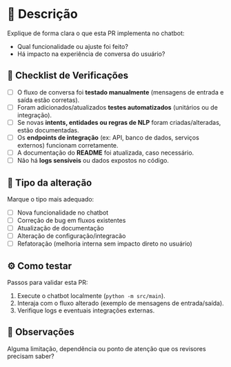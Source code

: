 # 📍 Descrição
Explique de forma clara o que esta PR implementa no chatbot:
- Qual funcionalidade ou ajuste foi feito?
- Há impacto na experiência de conversa do usuário?

## 📝 Checklist de Verificações

- [ ] O fluxo de conversa foi **testado manualmente** (mensagens de entrada e saída estão corretas).  
- [ ] Foram adicionados/atualizados **testes automatizados** (unitários ou de integração).  
- [ ] Se novas **intents, entidades ou regras de NLP** foram criadas/alteradas, estão documentadas.  
- [ ] Os **endpoints de integração** (ex: API, banco de dados, serviços externos) funcionam corretamente.  
- [ ] A documentação do **README** foi atualizada, caso necessário.  
- [ ] Não há **logs sensíveis** ou dados expostos no código.  

## 🔄 Tipo da alteração
Marque o tipo mais adequado:
- [ ] Nova funcionalidade no chatbot  
- [ ] Correção de bug em fluxos existentes  
- [ ] Atualização de documentação  
- [ ] Alteração de configuração/integracão  
- [ ] Refatoração (melhoria interna sem impacto direto no usuário)  

## ⚙️ Como testar
Passos para validar esta PR:
1. Execute o chatbot localmente (`python -m src/main`).  
2. Interaja com o fluxo alterado (exemplo de mensagens de entrada/saída).  
3. Verifique logs e eventuais integrações externas.  

## 🔭 Observações
Alguma limitação, dependência ou ponto de atenção que os revisores precisam saber?
